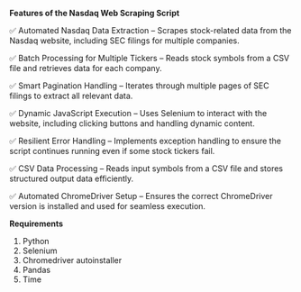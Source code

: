 **Features of the Nasdaq Web Scraping Script**

✅ Automated Nasdaq Data Extraction – Scrapes stock-related data from the Nasdaq website, including SEC filings for multiple companies.

✅ Batch Processing for Multiple Tickers – Reads stock symbols from a CSV file and retrieves data for each company.

✅ Smart Pagination Handling – Iterates through multiple pages of SEC filings to extract all relevant data.

✅ Dynamic JavaScript Execution – Uses Selenium to interact with the website, including clicking buttons and handling dynamic content.

✅ Resilient Error Handling – Implements exception handling to ensure the script continues running even if some stock tickers fail.

✅ CSV Data Processing – Reads input symbols from a CSV file and stores structured output data efficiently.

✅ Automated ChromeDriver Setup – Ensures the correct ChromeDriver version is installed and used for seamless execution.

**Requirements**

1.  Python
2.  Selenium
3.  Chromedriver autoinstaller
4.  Pandas
6.  Time
